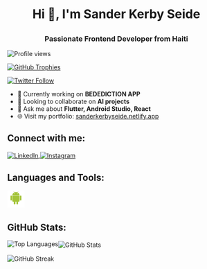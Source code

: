 # <h1 align="center">Hi 👋, I'm Sander Kerby Seide</h1>
## <h3 align="center">Passionate Frontend Developer from Haiti</h3>

<p align="left"> 
  <img src="https://komarev.com/ghpvc/?username=sanderseide&label=Profile%20views&color=0e75b6&style=flat" alt="Profile views" />
</p>

<p align="left"> 
  <a href="https://github.com/ryo-ma/github-profile-trophy">
    <img src="https://github-profile-trophy.vercel.app/?username=sanderseide" alt="GitHub Trophies" />
  </a>
</p>

<p align="left"> 
  <a href="https://twitter.com/" target="blank">
    <img src="https://img.shields.io/twitter/follow/?logo=twitter&style=for-the-badge" alt="Twitter Follow" />
  </a>
</p>

- 🔭 Currently working on **BEDEDICTION APP**
- 👯 Looking to collaborate on **AI projects**
- 💬 Ask me about **Flutter, Android Studio, React**
- 🌐 Visit my portfolio: [sanderkerbyseide.netlify.app](https://sanderkerbyseide.netlify.app/)

## Connect with me:
<p align="left">
  <a href="https://www.linkedin.com/in/sander-kerby-seide-918b982a9/" target="blank">
    <img align="center" src="https://raw.githubusercontent.com/rahuldkjain/github-profile-readme-generator/master/src/images/icons/Social/linked-in-alt.svg" alt="LinkedIn" height="30" width="40" />
  </a>
  <a href="https://www.instagram.com/ks_computer99/" target="blank">
    <img align="center" src="https://raw.githubusercontent.com/rahuldkjain/github-profile-readme-generator/master/src/images/icons/Social/instagram.svg" alt="Instagram" height="30" width="40" />
  </a>
</p>

## Languages and Tools:
<p align="left">
  <img src="https://raw.githubusercontent.com/devicons/devicon/master/icons/android/android-original-wordmark.svg" alt="Android" width="40" height="40"/>
  <!-- Add more icons for other languages and tools -->
</p>

## GitHub Stats:
<p align="left">
  <img align="left" src="https://github-readme-stats.vercel.app/api/top-langs?username=sanderseide&show_icons=true&locale=en&layout=compact" alt="Top Languages" />
</p>

<p align="left"> 
  <img align="center" src="https://github-readme-stats.vercel.app/api?username=sanderseide&show_icons=true&locale=en" alt="GitHub Stats" />
</p>

<p align="left"> 
  <img align="center" src="https://github-readme-streak-stats.herokuapp.com/?user=sanderseide&" alt="GitHub Streak" />
</p>
